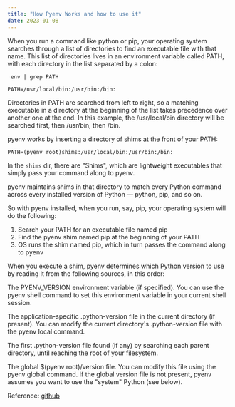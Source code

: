 ```yaml
---
title: "How Pyenv Works and how to use it"
date: 2023-01-08
---
```



When you run a command like python or pip, 
your operating system searches through a list of directories to find an executable file with that name. 
This list of directories lives in an environment variable called PATH, 
with each directory in the list separated by a colon:
```shell
 env | grep PATH
 
PATH=/usr/local/bin:/usr/bin:/bin:
```
Directories in PATH are searched from left to right, so a matching executable in a directory at the beginning of the list takes precedence over another one at the end. In this example, the /usr/local/bin directory will be searched first, then /usr/bin, then /bin.

pyenv works by inserting a directory of shims at the front of your PATH:
```shell
PATH=(pyenv root)shims:/usr/local/bin:/usr/bin:/bin:
```

In the `shims` dir, there are "Shims", which are lightweight executables that simply pass your command along to pyenv. 

pyenv maintains shims in that directory to match every Python command across every installed version of Python — python, pip, and so on.

So with pyenv installed, when you run, say, pip, your operating system will do the following:

1. Search your PATH for an executable file named pip
2. Find the pyenv shim named pip at the beginning of your PATH
3. OS runs the shim named pip, which in turn passes the command along to pyenv


When you execute a shim, pyenv determines which Python version to use by reading it from the following sources, in this order:

The PYENV_VERSION environment variable (if specified). You can use the pyenv shell command to set this environment variable in your current shell session.

The application-specific .python-version file in the current directory (if present). You can modify the current directory's .python-version file with the pyenv local command.

The first .python-version file found (if any) by searching each parent directory, until reaching the root of your filesystem.

The global $(pyenv root)/version file. You can modify this file using the pyenv global command. If the global version file is not present, pyenv assumes you want to use the "system" Python (see below).

Reference: [github](https://github.com/pyenv/pyenv)


